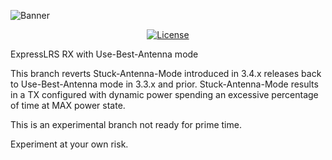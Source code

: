 ![Banner](https://github.com/ExpressLRS/ExpressLRS-Hardware/blob/master/img/banner.png?raw=true)

<center>


[![License](https://img.shields.io/github/license/ExpressLRS/ExpressLRS?style=flat-square)](https://github.com/ExpressLRS/ExpressLRS/blob/master/LICENSE)

</center>

ExpressLRS RX with Use-Best-Antenna mode

This branch reverts Stuck-Antenna-Mode introduced in 3.4.x releases back to Use-Best-Antenna mode in 3.3.x and prior.
Stuck-Antenna-Mode results in a TX configured with dynamic power spending an excessive percentage of time at MAX power state. 

This is an experimental branch not ready for prime time.

Experiment at your own risk.



